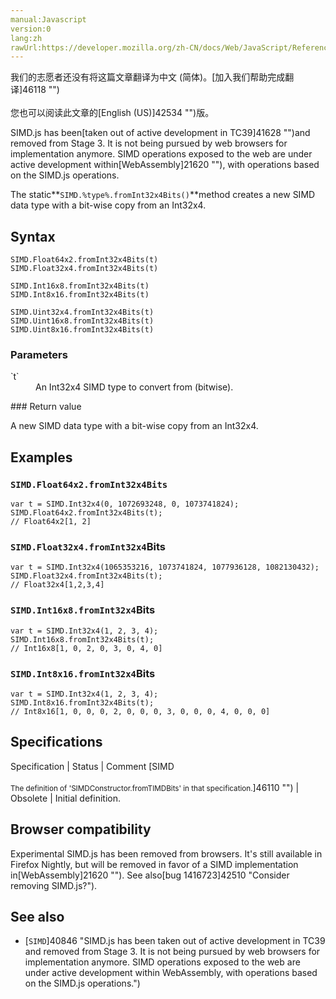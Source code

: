 ```yaml
---
manual:Javascript
version:0
lang:zh
rawUrl:https://developer.mozilla.org/zh-CN/docs/Web/JavaScript/Reference/Global_Objects/SIMD/fromInt32x4Bits
---
```




<bdi>我们的志愿者还没有将这篇文章翻译为<bdi>中文 (简体)</bdi>。[加入我们帮助完成翻译]46118 "")<br></br>您也可以阅读此文章的[English (US)]42534 "")版。</bdi>






SIMD.js has been[taken out of active development in TC39]41628 "")and removed from Stage 3. It is not being pursued by web browsers for implementation anymore. SIMD operations exposed to the web are under active development within[WebAssembly]21620 ""), with operations based on the SIMD.js operations.



The static**`SIMD.%type%.fromInt32x4Bits()`**method creates a new SIMD data type with a bit-wise copy from an Int32x4.


## Syntax<a name="Syntax"></a>

```
SIMD.Float64x2.fromInt32x4Bits(t)
SIMD.Float32x4.fromInt32x4Bits(t)

SIMD.Int16x8.fromInt32x4Bits(t)
SIMD.Int8x16.fromInt32x4Bits(t)

SIMD.Uint32x4.fromInt32x4Bits(t)
SIMD.Uint16x8.fromInt32x4Bits(t)
SIMD.Uint8x16.fromInt32x4Bits(t)

```

### Parameters<a name="Parameters"></a>
<dl><dt id=''>`t`</dt><dd>An Int32x4 SIMD type to convert from (bitwise).</dd></dl>
### Return value<a name="Return_value"></a>


A new SIMD data type with a bit-wise copy from an Int32x4.


## Examples<a name="Examples"></a>

### `SIMD.Float64x2.fromInt32x4Bits`<a name="SIMD.Float64x2.fromInt32x4Bits"></a>

```
var t = SIMD.Int32x4(0, 1072693248, 0, 1073741824);
SIMD.Float64x2.fromInt32x4Bits(t);
// Float64x2[1, 2]
```

### `SIMD.Float32x4.fromInt32x4`Bits<a name="SIMD.Float32x4.fromInt32x4Bits"></a>

```
var t = SIMD.Int32x4(1065353216, 1073741824, 1077936128, 1082130432);
SIMD.Float32x4.fromInt32x4Bits(t);
// Float32x4[1,2,3,4]
```

### `SIMD.Int16x8.fromInt32x4`Bits<a name="SIMD.Int16x8.fromInt32x4Bits"></a>

```
var t = SIMD.Int32x4(1, 2, 3, 4);
SIMD.Int16x8.fromInt32x4Bits(t);
// Int16x8[1, 0, 2, 0, 3, 0, 4, 0]
```

### `SIMD.Int8x16.fromInt32x4`Bits<a name="SIMD.Int8x16.fromInt32x4Bits"></a>

```
var t = SIMD.Int32x4(1, 2, 3, 4);
SIMD.Int8x16.fromInt32x4Bits(t);
// Int8x16[1, 0, 0, 0, 2, 0, 0, 0, 3, 0, 0, 0, 4, 0, 0, 0]
```

## Specifications<a name="Specifications"></a>

Specification | Status | Comment 
[SIMD<br></br><small>The definition of &#39;SIMDConstructor.fromTIMDBits&#39; in that specification.</small>]46110 "") | Obsolete | Initial definition. 


## Browser compatibility<a name="Browser_compatibility"></a>


Experimental SIMD.js has been removed from browsers. It&#39;s still available in Firefox Nightly, but will be removed in favor of a SIMD implementation in[WebAssembly]21620 ""). See also[bug 1416723]42510 "Consider removing SIMD.js?").


## See also<a name="See_also"></a>

* [`SIMD`]40846 "SIMD.js has been taken out of active development in TC39 and removed from Stage 3. It is not being pursued by web browsers for implementation anymore. SIMD operations exposed to the web are under active development within WebAssembly, with operations based on the SIMD.js operations.")



